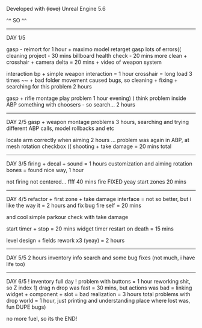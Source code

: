 Developed with ~~(love)~~ Unreal Engine 5.6


^^ SO ^^

---
DAY 1/5

gasp - reimort for 1 hour + maximo model retarget 
gasp lots of errors(( 
cleaning project - 30 mins
billboard health check - 20 mins
more clean + crosshair + camera delta = 20 mins + video of weapon system 

interaction bp + simple weapon interaction = 1 hour 
crosshair = long load 3 times ~~ + bad folder movement caused bugs, so cleaning + fixing + searching for this problem 2 hours 

gasp + rifle montage play problem 1 hour evening) )
think problem inside ABP something with choosers - so search... 2 hours

---

DAY 2/5
gasp + weapon montage problems 3 hours, searching and trying different ABP calls, model rollbacks and etc

locate arm correctly when aiming 2 hours ... problem was again in ABP, at mesh rotation checkbox ((
shooting + take damage = 20 mins total 

---

DAY 3/5
firing + decal + sound = 1 hours customization 
and aiming rotation bones = found nice way, 1 hour 

not firing not centered... ffff 40 mins
fire FIXED   yeay 
start zones  20 mins 

---

DAY 4/5
refactor + first zone + take damage interface  = not so better, but i like the way it = 2 hours 
and fix bug fire self = 20 mins 

and cool simple parkour check with take damage

start timer + stop = 20 mins 
widget timer 
restart on death = 15 mins  


level design + fields rework x3 (yeay) = 2 hours 

---
DAY 5/5
2 hours inventory info search 
and some bug fixes
(not much, i have life too)

---
DAY 6/5
! inventory full day !
problem with buttons = 1 hour reworking shit, so Z index 1) 
drag n drop was fast = 30 mins, but actions was bad = linking widget + component + slot = bad realization = 3 hours total 
problems with drop world = 1 hour, just printing and understanding place where lost was, fun DUPE bugs)

no more fuel, so its the END!
